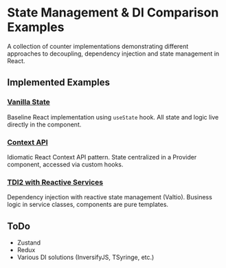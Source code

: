 # State Management & DI Comparison Examples

A collection of counter implementations demonstrating different approaches to decoupling, dependency injection and state management  in React.

## Implemented Examples

### [Vanilla State](./vanilla-state/)
Baseline React implementation using `useState` hook. All state and logic live directly in the component.

### [Context API](./vanilla-context/)
Idiomatic React Context API pattern. State centralized in a Provider component, accessed via custom hooks.

### [TDI2 with Reactive Services](./tdi2/)
Dependency injection with reactive state management (Valtio). Business logic in service classes, components are pure templates.

## ToDo

- Zustand
- Redux
- Various DI solutions (InversifyJS, TSyringe, etc.)
